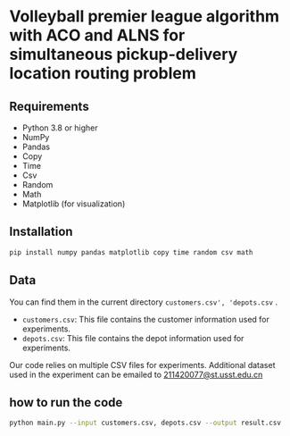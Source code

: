 # Volleyball premier league algorithm with ACO and ALNS for simultaneous pickup-delivery location routing problem



## Requirements
- Python 3.8 or higher
- NumPy
- Pandas 
- Copy
- Time
- Csv
- Random
- Math
- Matplotlib (for visualization)

## Installation
```bash
pip install numpy pandas matplotlib copy time random csv math
```


## Data
You can find them in the current directory  `customers.csv', 'depots.csv` .

- `customers.csv`: This file contains the customer information used for experiments.
- `depots.csv`: This file contains the depot information used for experiments.

Our code relies on multiple CSV files for experiments. 
Additional dataset used in the experiment can be emailed to 211420077@st.usst.edu.cn

##  how to run the code
```bash
python main.py --input customers.csv, depots.csv --output result.csv
```







 

